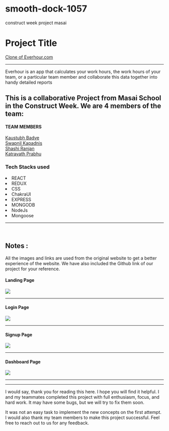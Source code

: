 # smooth-dock-1057
construct week project masai
<h1>Project Title</h1> 
<a href="https://helpful-syrniki-8835c4.netlify.app/">Clone of Everhour.com</a>
<hr>
<p> Everhour is an app that calculates your work hours, the work hours of your team, or a particular team member and collaborate  this data together into handy detailed reports</p>
<h2>This is a collaborative Project from Masai School in the Construct Week. We are 4 members of the team:</h2>
<h4>TEAM MEMBERS</h4>

<a href="https://github.com/KaustubhBadve">Kaustubh Badve</a>
<br>
<a href="https://github.com/Swapnilk98">Swapnil Kapadnis</a>
<br>
<a href="https://github.com/Sranjan4321">Shashi Ranjan</a>
<br>
<a href="https://github.com/prabhuRV">Katravath Prabhu</a>
<br>

<h3>Tech Stacks used </h3>

<li>REACT</li>
<li>REDUX </li>
<li>CSS</li>
<li>ChakraUI</li>
<li>EXPRESS</li>
<li>MONGODB</li>
<li>NodeJs</li>
<li>Mongoose</li>


<hr><br>


## Notes :
All the images and links are used from the original website to get a better experience of the website. We have also included the Github link of our project for your reference.



<h4>Landing Page</h4>

<img src="https://miro.medium.com/max/1400/1*CPej-eaRrWl-mUEBpdqx4Q.png" />
<hr>
<h4>Login Page</h4>
<img src="https://cdn-images-1.medium.com/max/800/1*8tZqGJ1Fc76Xa3D8ngjqfQ.png"/><hr>
<h4>Signup Page</h4>
<img src="https://cdn-images-1.medium.com/max/800/1*UNx1tI51MUCN_iiIIpDgCw.png"/><hr>
<h4>Dashboard Page</h4>
<img src="https://cdn-images-1.medium.com/max/800/1*j9BRgvfOvnN8N4BlV1sUEA.jpeg"/><hr>

<hr>
I would say, thank you for reading this here. I hope you will find it helpful. I and my teammates completed this project with full enthusiasm, focus, and hard work. It may have some bugs, but we will try to fix them soon.

It was not an easy task to implement the new concepts on the first attempt. I would also thank my team members to make this project successful. Feel free to reach out to us for any feedback.
